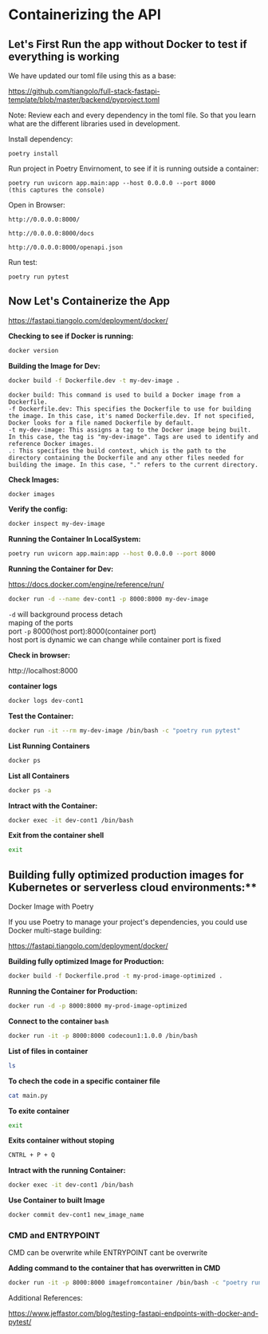 # Containerizing the API

## Let's First Run the app without Docker to test if everything is working

We have updated our toml file using this as a base:

https://github.com/tiangolo/full-stack-fastapi-template/blob/master/backend/pyproject.toml

Note: Review each and every dependency in the toml file. So that you learn what are the different libraries used in development.

Install dependency:

    poetry install

Run project in Poetry Envirnoment, to see if it is running outside a container:

    poetry run uvicorn app.main:app --host 0.0.0.0 --port 8000
    (this captures the console)

Open in Browser:

    http://0.0.0.0:8000/

    http://0.0.0.0:8000/docs

    http://0.0.0.0:8000/openapi.json

Run test:

    poetry run pytest


## Now Let's Containerize the App

https://fastapi.tiangolo.com/deployment/docker/

**Checking to see if Docker is running:**

```bash
docker version
```

**Building the Image for Dev:**

```bash
docker build -f Dockerfile.dev -t my-dev-image .
```
    
    docker build: This command is used to build a Docker image from a Dockerfile.
    -f Dockerfile.dev: This specifies the Dockerfile to use for building the image. In this case, it's named Dockerfile.dev. If not specified, Docker looks for a file named Dockerfile by default.
    -t my-dev-image: This assigns a tag to the Docker image being built. In this case, the tag is "my-dev-image". Tags are used to identify and reference Docker images.
    .: This specifies the build context, which is the path to the directory containing the Dockerfile and any other files needed for building the image. In this case, "." refers to the current directory.
    
**Check Images:**

```bash
docker images
```

**Verify the config:**

```bash
docker inspect my-dev-image
```
**Running the Container In LocalSystem:**
```bash
poetry run uvicorn app.main:app --host 0.0.0.0 --port 8000
```
**Running the Container for Dev:**

https://docs.docker.com/engine/reference/run/

```bash
docker run -d --name dev-cont1 -p 8000:8000 my-dev-image
```
`-d` will background process detach<br>
maping of the ports<br>
port `-p` 8000(host port):8000(container port)<br>
host port is dynamic we can change while container port is fixed

**Check in browser:**

http://localhost:8000


**container logs**
```bash
docker logs dev-cont1
```

<!-- **container logs: To follow only new log files you can use -f --since 0m  --tail 10**
```bash
docker logs dev-cont1 -f
docker logs dev-cont1 -f --tail 10
docker logs dev-cont1 -f --since 10m
``` -->

**Test the Container:**

```bash
docker run -it --rm my-dev-image /bin/bash -c "poetry run pytest"
```

**List Running Containers**

```bash
docker ps
```

**List all Containers**

```bash
docker ps -a
```

**Intract with the Container:**

```bash
docker exec -it dev-cont1 /bin/bash
```

**Exit from the container shell**
```bash
exit
```

## Building fully optimized production images for Kubernetes or serverless cloud environments:**

Docker Image with Poetry

If you use Poetry to manage your project's dependencies, you could use Docker multi-stage building:

https://fastapi.tiangolo.com/deployment/docker/

**Building fully optimized Image for Production:**

```bash
docker build -f Dockerfile.prod -t my-prod-image-optimized .
```

**Running the Container for Production:**

```bash
docker run -d -p 8000:8000 my-prod-image-optimized
```

**Connect to the container `bash`**

```bash
docker run -it -p 8000:8000 codecoun1:1.0.0 /bin/bash
```

**List of files in container**

```bash
ls
```

**To chech the code in a specific container file**

```bash
cat main.py
```

**To exite container**

```bash
exit
```

**Exits container without stoping**

```bash
CNTRL + P + Q
```
**Intract with the running Container:**

```bash
docker exec -it dev-cont1 /bin/bash
```

**Use Container to built Image**

```bash
docker commit dev-cont1 new_image_name
```

### CMD and ENTRYPOINT
CMD can be overwrite while ENTRYPOINT cant be overwrite

**Adding command to the container that has overwritten in CMD**

```bash
docker run -it -p 8000:8000 imagefromcontainer /bin/bash -c "poetry run uvicorn helloworld.main:app --host 0.0.0.0"
```

Additional References:

https://www.jeffastor.com/blog/testing-fastapi-endpoints-with-docker-and-pytest/
